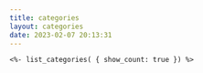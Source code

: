 ```yaml
---
title: categories
layout: categories
date: 2023-02-07 20:13:31
---
```

```ejs
<%- list_categories( { show_count: true }) %>
```